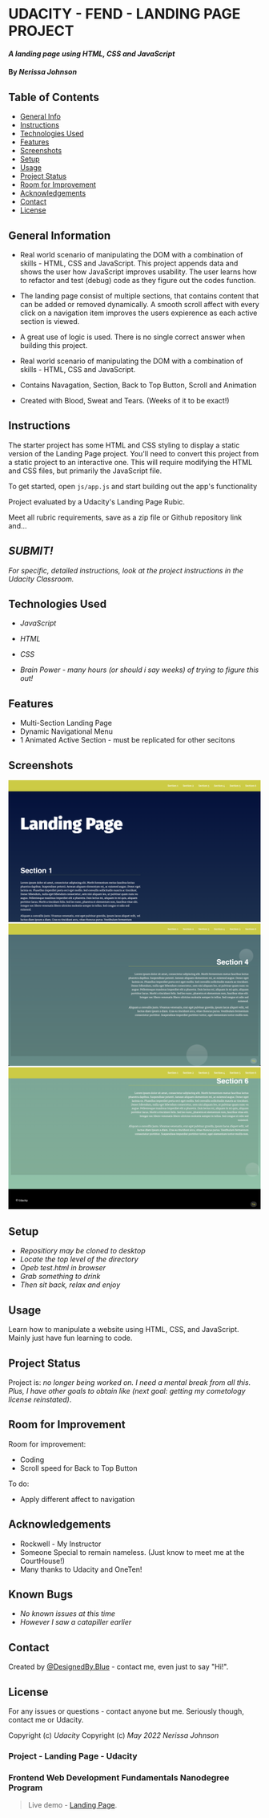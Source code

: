 # UDACITY - FEND - LANDING PAGE PROJECT 
 #### _A landing page using HTML, CSS and JavaScript_
 
 

#### By _**Nerissa Johnson**_



## Table of Contents

* [General Info](#general-information)
* [Instructions](#instructions)
* [Technologies Used](#technologies-used)
* [Features](#features)
* [Screenshots](#screenshots)
* [Setup](#setup)
* [Usage](#usage)
* [Project Status](#project-status)
* [Room for Improvement](#room-for-improvement)
* [Acknowledgements](#acknowledgements)
* [Contact](#contact)
* [License](#license)


## General Information

- Real world scenario of manipulating the DOM with a combination of skills - HTML, CSS and JavaScript. This project appends data and shows the user how JavaScript improves usability. The user learns how to refactor and test (debug) code as they figure out the codes function. 
- The landing page consist of multiple sections, that contains content that can be added or removed dynamically. A smooth scroll affect with every click on a navigation item improves the users expierence as each active section is viewed. 
- A great use of logic is used. There is no single correct answer when building this project. 

- Real world scenario of manipulating the DOM with a combination of skills - HTML, CSS and JavaScript. 
- Contains Navagation, Section, Back to Top Button, Scroll and Animation
- Created with Blood, Sweat and Tears. (Weeks of it to be exact!)


## Instructions

The starter project has some HTML and CSS styling to display a static version of the Landing Page project. You'll need to convert this project from a static project to an interactive one. This will require modifying the HTML and CSS files, but primarily the JavaScript file.

To get started, open `js/app.js` and start building out the app's functionality

Project evaluated by a Udacity's Landing Page Rubic. 

Meet all rubric requirements, save as a zip file or Github repository link and...

## ***SUBMIT!***

_For specific, detailed instructions, look at the project instructions in the Udacity Classroom._


## Technologies Used

* _JavaScript_

* _HTML_

* _CSS_

* _Brain Power - many hours (or should i say weeks) of trying to figure this out!_


## Features

- Multi-Section Landing Page
- Dynamic Navigational Menu
- 1 Animated Active Section - must be replicated for other secitons 


## Screenshots

![Screenshot LandingPage 1 ](https://raw.githubusercontent.com/RissaJo/landingpage_project/main/landingpage/img/sslanding%201.png)
![Screenshot LandingPage 2 ](https://raw.githubusercontent.com/RissaJo/landingpage_project/main/landingpage/img/sslanding%202.png)
![Screenshot LandingPage 3 ](https://raw.githubusercontent.com/RissaJo/landingpage_project/main/landingpage/img/sslanding%203.png)



## Setup

* _Repositiory may be cloned to desktop_
* _Locate the top level of the directory_
* _Opeb test.html in browser_
* _Grab something to drink_
* _Then sit back, relax and enjoy_


## Usage

Learn how to manipulate a website using HTML, CSS, and JavaScript. 
Mainly just have fun learning to code. 


## Project Status

Project is: _no longer being worked on. I need a mental break from all this. Plus, I have other goals to obtain like (next goal: getting my cometology license reinstated)_.


## Room for Improvement

Room for improvement:
- Coding 
- Scroll speed for Back to Top Button

To do:
- Apply different affect to navigation


## Acknowledgements

- Rockwell - My Instructor
- Someone Special to remain nameless. (Just know to meet me at the CourtHouse!)
- Many thanks to Udacity and OneTen!


## Known Bugs

* _No known issues at this time_
* _However I saw a catapiller earlier_


## Contact

Created by [@DesignedBy.Blue](https://www.instagram.com/designedby.blue/) - contact me, even just to say "Hi!".


## License

For any issues or questions - contact anyone but me. Seriously though, contact me or Udacity.

Copyright (c) _Udacity_ 
Copyright (c) _May 2022_ _Nerissa Johnson_

### Project - Landing Page - Udacity
### Frontend Web Development Fundamentals Nanodegree Program

> Live demo - [Landing Page](https://rissajo.github.io/landingpage_project/). 
